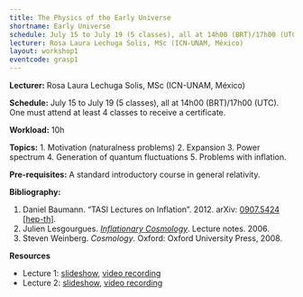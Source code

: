 ```yaml
---
title: The Physics of the Early Universe
shortname: Early Universe
schedule: July 15 to July 19 (5 classes), all at 14h00 (BRT)/17h00 (UTC)
lecturer: Rosa Laura Lechuga Solis, MSc (ICN-UNAM, México)
layout: workshop1
eventcode: grasp1
---
```


**Lecturer:** Rosa Laura Lechuga Solis, MSc (ICN-UNAM, México)

**Schedule:** July 15 to July 19 (5 classes), all at 14h00 (BRT)/17h00 (UTC). One must attend at least 4 classes to receive a certificate.

**Workload:** 10h

**Topics:** 1. Motivation (naturalness problems) 2. Expansion 3. Power spectrum 4. Generation of quantum fluctuations 5. Problems with inflation.

**Pre-requisites:** A standard introductory course in general relativity.

**Bibliography:**

1. Daniel Baumann. “TASI Lectures on Inflation”. 2012. arXiv: [0907.5424 [hep-th]](https://arxiv.org/abs/0907.5424).
2. Julien Lesgourgues. [*Inflationary Cosmology*](https://lesgourg.github.io/courses/Inflation_EPFL.pdf). Lecture notes. 2006.
3. Steven Weinberg. *Cosmology*. Oxford: Oxford University Press, 2008.

**Resources**

* Lecture 1: [slideshow](https://graspschool.github.io/2024/files/Early_Universe_Lec1.pdf), [video recording](https://drive.google.com/file/d/157QIbyMG5MI-hBolBLWph_WReH2KO4oA/view?usp=sharing)
* Lecture 2: [slideshow](https://graspschool.github.io/2024/files/Early_Universe_Lec2.pdf), [video recording](https://drive.google.com/file/d/1zlNepJisFo-biyN2VlOGGEc_QPdxTJXR/view?usp=sharing)
